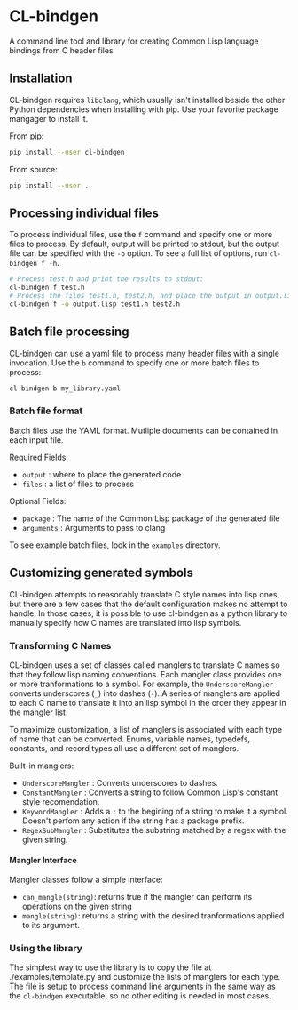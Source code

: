 # CL-bindgen

A command line tool and library for creating Common Lisp language bindings
from C header files

## Installation
CL-bindgen requires `libclang`, which usually isn't installed beside the other Python
dependencies when installing with pip. Use your favorite package mangager to install it.

From pip:
``` bash
pip install --user cl-bindgen
```
From source:
``` bash
pip install --user .
```

## Processing individual files
To process individual files, use the `f` command and specify one or
more files to process. By default, output will be printed to
stdout, but the output file can be specified with the `-o` option. To see
a full list of options, run `cl-bindgen f -h`.

``` bash
# Process test.h and print the results to stdout:
cl-bindgen f test.h
# Process the files test1.h, test2.h, and place the output in output.lisp:
cl-bindgen f -o output.lisp test1.h test2.h
```

## Batch file processing
CL-bindgen can use a yaml file to process many header
files with a single invocation. Use the `b` command
to specify one or more batch files to process:

``` bash
cl-bindgen b my_library.yaml
```

### Batch file format
Batch files use the YAML format. Mutliple documents can be contained in each input file.

Required Fields:
+ `output` : where to place the generated code
+ `files` : a list of files to process

Optional Fields:
+ `package` : The name of the Common Lisp package of the generated file
+ `arguments` : Arguments to pass to clang

To see example batch files, look in the `examples` directory.
## Customizing generated symbols
CL-bindgen attempts to reasonably translate C style names into lisp
ones, but there are a few cases that the default configuration makes
no attempt to handle. In those cases, it is possible to use cl-bindgen
as a python library to manually specify how C names are translated
into lisp symbols.

### Transforming C Names

CL-bindgen uses a set of classes called manglers to translate C
names so that they follow lisp naming conventions. Each mangler class
provides one or more tranformations to a symbol. For example, the
`UnderscoreMangler` converts underscores (`_`) into dashes
(`-`). A series of manglers are applied to each C name to translate it
into an lisp symbol in the order they appear in the mangler list.

To maximize customization, a list of manglers is associated with each
type of name that can be converted. Enums, variable names, typedefs,
constants, and record types all use a different set of manglers.

Built-in manglers:
+ `UnderscoreMangler` : Converts underscores to dashes.
+ `ConstantMangler` : Converts a string to follow Common Lisp's constant style
  recomendation.
+ `KeywordMangler` : Adds a `:` to the begining of a string to make it a symbol.
   Doesn't perfom any action if the string has a package prefix.
+ `RegexSubMangler` : Substitutes the substring matched by a regex with the given string.

#### Mangler Interface

Mangler classes follow a simple interface:
+ `can_mangle(string)`: returns true if the mangler can perform its
  operations on the given string
+ `mangle(string)`: returns a string with the desired tranformations
  applied to its argument.

### Using the library

The simplest way to use the library is to copy the file at
./examples/template.py and customize the lists of
manglers for each type. The file is setup to process command line
arguments in the same way as the `cl-bindgen` executable, so no other editing is
needed in most cases.
